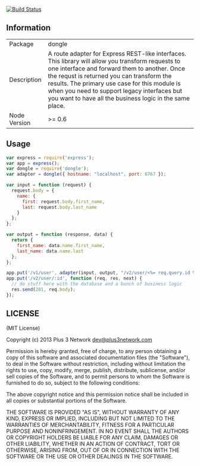 [![Build Status](https://travis-ci.org/plus3network/dongle.png?branch=master)](https://travis-ci.org/plus3network/dongle)

## Information

<table>
<tr> 
<td>Package</td><td>dongle</td>
</tr>
<tr>
<td>Description</td>
<td>A route adapter for Express REST-like interfaces. This library will allow you transform requests to one interface and forward them to another. Once the requst is returned you can transform the results. The primary use case for this module is when you need to support legacy interfaces but you want to have all the business logic in the same place.</td>
</tr>
<tr>
<td>Node Version</td>
<td>>= 0.6</td>
</tr>
</table>

## Usage

```javascript
var express = require('express');
var app = express();
var dongle = require('dongle');
var adapter = dongle({ hostname: "localhost", port: 6767 });

var input = function (request) {
  request.body = {
    name: {
      first: request.body.first_name,
      last: request.body.last_name
    }
  };
};

var output = function (response, data) {
  return {
    first_name: data.name.first_name,
    last_name: data.name.last
  }; 
};

app.put('/v1/user', adapter(input, output, "/v2/user/<%= req.query.id %>"));
app.put('/v2/user/:id', function (req, res, next) {
  // do stuff here with the database and a bunch of business logic
  res.send(201, req.body);
});

```

## LICENSE

(MIT License)

Copyright (c) 2013 Plus 3 Network <dev@plus3network.com>

Permission is hereby granted, free of charge, to any person obtaining
a copy of this software and associated documentation files (the
"Software"), to deal in the Software without restriction, including
without limitation the rights to use, copy, modify, merge, publish,
distribute, sublicense, and/or sell copies of the Software, and to
permit persons to whom the Software is furnished to do so, subject to
the following conditions:

The above copyright notice and this permission notice shall be
included in all copies or substantial portions of the Software.

THE SOFTWARE IS PROVIDED "AS IS", WITHOUT WARRANTY OF ANY KIND,
EXPRESS OR IMPLIED, INCLUDING BUT NOT LIMITED TO THE WARRANTIES OF
MERCHANTABILITY, FITNESS FOR A PARTICULAR PURPOSE AND
NONINFRINGEMENT. IN NO EVENT SHALL THE AUTHORS OR COPYRIGHT HOLDERS BE
LIABLE FOR ANY CLAIM, DAMAGES OR OTHER LIABILITY, WHETHER IN AN ACTION
OF CONTRACT, TORT OR OTHERWISE, ARISING FROM, OUT OF OR IN CONNECTION
WITH THE SOFTWARE OR THE USE OR OTHER DEALINGS IN THE SOFTWARE.
